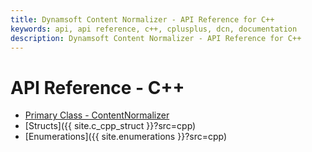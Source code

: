 ```yaml
---
title: Dynamsoft Content Normalizer - API Reference for C++
keywords: api, api reference, c++, cplusplus, dcn, documentation
description: Dynamsoft Content Normalizer - API Reference for C++
---
```


# API Reference - C++

- [Primary Class - ContentNormalizer](primary-api/)
- [Structs]({{ site.c_cpp_struct }}?src=cpp)
- [Enumerations]({{ site.enumerations }}?src=cpp)